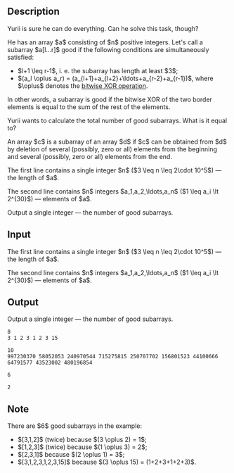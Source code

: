## Description

<div><p>Yurii is sure he can do everything. Can he solve this task, though?</p><p>He has an array $a$ consisting of $n$ positive integers. Let's call a subarray $a[l...r]$ <span class="tex-font-style-bf">good</span> if the following conditions are simultaneously satisfied: </p><ul> <li> $l+1 \leq r-1$, i.&nbsp;e. the subarray has length at least $3$; </li><li> $(a_l \oplus a_r) = (a_{l+1}+a_{l+2}+\ldots+a_{r-2}+a_{r-1})$, where $\oplus$ denotes the <a href="https://en.wikipedia.org/wiki/Bitwise_operation#XOR">bitwise XOR operation</a>. </li></ul><p>In other words, a subarray is good if the bitwise XOR of the two border elements is equal to the sum of the rest of the elements. </p><p>Yurii wants to calculate the total number of good subarrays. What is it equal to?</p><p>An array $c$ is a subarray of an array $d$ if $c$ can be obtained from $d$ by deletion of several (possibly, zero or all) elements from the beginning and several (possibly, zero or all) elements from the end.</p></div><div class="input-specification"><p>The first line contains a single integer $n$ ($3 \leq n \leq 2\cdot 10^5$)&nbsp;— the length of $a$. </p><p>The second line contains $n$ integers $a_1,a_2,\ldots,a_n$ ($1 \leq a_i \lt 2^{30}$)&nbsp;— elements of $a$. </p></div><div class="output-specification"><p>Output a single integer&nbsp;— the number of good subarrays. </p></div>

## Input

<p>The first line contains a single integer $n$ ($3 \leq n \leq 2\cdot 10^5$)&nbsp;— the length of $a$. </p><p>The second line contains $n$ integers $a_1,a_2,\ldots,a_n$ ($1 \leq a_i \lt 2^{30}$)&nbsp;— elements of $a$. </p>

## Output

<p>Output a single integer&nbsp;— the number of good subarrays. </p>





```input1
8
3 1 2 3 1 2 3 15
```




```input2
10
997230370 58052053 240970544 715275815 250707702 156801523 44100666 64791577 43523002 480196854
```




```output1
6
```




```output2
2
```



## Note

<p>There are $6$ good subarrays in the example: </p><ul> <li> $[3,1,2]$ (twice) because $(3 \oplus 2) = 1$; </li><li> $[1,2,3]$ (twice) because $(1 \oplus 3) = 2$; </li><li> $[2,3,1]$ because $(2 \oplus 1) = 3$; </li><li> $[3,1,2,3,1,2,3,15]$ because $(3 \oplus 15) = (1+2+3+1+2+3)$. </li></ul>
